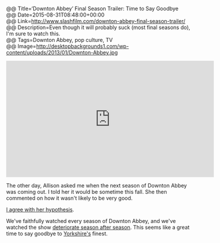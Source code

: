 @@ Title=‘Downton Abbey’ Final Season Trailer: Time to Say Goodbye  
@@ Date=2015-08-31T08:48:00+00:00  
@@ Link=http://www.slashfilm.com/downton-abbey-final-season-trailer/  
@@ Description=Even though it will probably suck (most final seasons do), I'm sure to watch this.  
@@ Tags=Downton Abbey, pop culture, TV  
@@ Image=http://desktopbackgrounds1.com/wp-content/uploads/2013/01/Downton-Abbey.jpg 

<iframe width="560" height="315" src="https://www.youtube.com/embed/WPwaCjE8DcY" frameborder="0" allowfullscreen></iframe>

The other day, Allison asked me when the next season of Downton Abbey was coming out. I told her it would be sometime this fall. She then commented on how it wasn't likely to be very good.

[I agree with her hypothesis][theoveranalyzed].

We've faithfully watched every season of Downton Abbey, and we've watched the show [deteriorate season after season][rottentomatoes]. This seems like a great time to say goodbye to [Yorkshire's][wikipedia] finest.

[rottentomatoes]: http://www.rottentomatoes.com/tv/downton-abbey/s04/
[theoveranalyzed]: http://www.theoveranalyzed.net/2015/3/23/downton-abbey-ending-after-season-6
[wikipedia]: https://en.wikipedia.org/wiki/Yorkshire